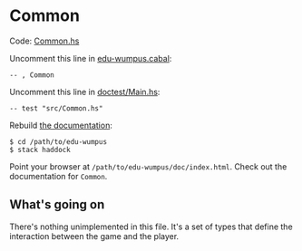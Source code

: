 # Common

Code: [Common.hs](../src/Common.hs)

Uncomment this line in [edu-wumpus.cabal](../edu-wumpus.cabal):

    -- , Common

Uncomment this line in [doctest/Main.hs](../doctest/Main.hs):

    -- test "src/Common.hs"

Rebuild [the documentation](../INSTALL.md):

    $ cd /path/to/edu-wumpus
    $ stack haddock

Point your browser at `/path/to/edu-wumpus/doc/index.html`.
Check out the documentation for `Common`.

## What's going on

There's nothing unimplemented in this file. It's a set of types
that define the interaction between the game and the player.
